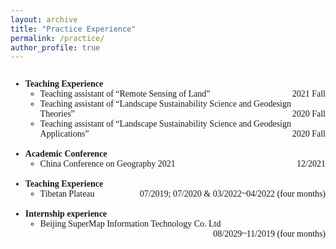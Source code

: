 ```yaml
---
layout: archive
title: "Practice Experience"
permalink: /practice/
author_profile: true
---
```


<span style="font-family: 'euclid';">


<p style="overflow: hidden">
<span style="font-family: Euclid">

<ul>
<li>
<span style="float: left">
<b>Teaching Experience</b></span>
<br>
<ul><li>Teaching assistant of “Remote Sensing of Land”
<span style="float: right">2021 Fall</span><br></li>
<li>Teaching assistant of “Landscape Sustainability Science and Geodesign Theories”
<span style="float: right">2020 Fall</span><br></li>
<li>Teaching assistant of “Landscape Sustainability Science and Geodesign Applications”
<span style="float: right">2020 Fall</span></li>
</ul>
<br>


<li>
<span style="float: left">
<b>Academic Conference</b></span>
<br>
<ul><li>China Conference on Geography 2021
<span style="float: right">12/2021</span><br></li>
</ul>
<br>

<li>
<span style="float: left">
<b>Teaching Experience</b></span>
<br>
<ul><li>Tibetan Plateau
<span style="float: right">07/2019; 07/2020 & 03/2022~04/2022 (four months)</span><br></li>
</ul>
<br>

<li>
<span style="float: left">
<b>Internship experience</b></span>
<br>
<ul><li>Beijing SuperMap Information Technology Co. Ltd
<span style="float: right">08/2029~11/2019 (four months)</span><br></li>
</ul>


</span>
</p>















